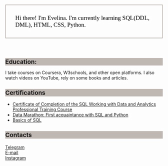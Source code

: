 <html>
<body>
<p style="color:black; font-family: TimesNewRoman,Times New Roman,Times,Baskerville,Georgia,serif;font-size: 2vw;border: 2px solid #bfb7b2;padding: 30px;">Hi there! I'm Evelina. I'm currently learning SQL(DDL, DML), HTML, CSS, Python.</p>
<br>
    <h1  style="background-color:#bfb7b2;font-size: 2vw;">Education:</h1>
    <p>I take courses on Coursera, W3schools, and other open platforms. I also watch videos on YouTube, rely on some books and articles.</p>
    <h2 style="background-color:#bfb7b2;font-size: 2vw;">Certifications</h2>
    <ul>
      <li><a href="https://drive.google.com/drive/folders/1-6aDoE8sZx88RaKWFL_N8ePypI1V4uoc">Certificate of Completion of the SQL Working with Data and Analytics Professional Training Course</a></li>
      <li><a href="https://drive.google.com/drive/folders/12CucUYvQzx5vxc6D_u5eX30CiPp0QmxS">Data Marathon: First acquaintance with SQL and Python</a></li>
      <li><a href="https://netology.ru/sharing/5aeb75bc46ec1da1704970efc52c1007?utm_source=social&utm_campaign=achievements">Basics of SQL </a></li>
    </ul>
    <h3  style="background-color:#bfb7b2;font-size: 2vw;">Contacts</h3>
    <a href="https://t.me/aessrare">Telegram</a> <br>
    <a href="evelina.lashkkova@gmail.com">E-mail</a> <br>
    <a href="https://instagram.com/lina.lashkova?igshid=NGExMmI2YTkyZg==">Instagram</a> 
  </body>
</html>

